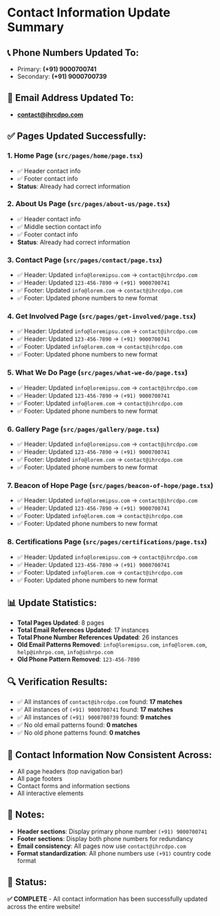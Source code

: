 # Contact Information Update Summary

## 📞 **Phone Numbers Updated To:**
- Primary: **(+91) 9000700741**
- Secondary: **(+91) 9000700739**

## 📧 **Email Address Updated To:**
- **contact@ihrcdpo.com**

## ✅ **Pages Updated Successfully:**

### 1. **Home Page** (`src/pages/home/page.tsx`)
- ✅ Header contact info
- ✅ Footer contact info
- **Status**: Already had correct information

### 2. **About Us Page** (`src/pages/about-us/page.tsx`)
- ✅ Header contact info
- ✅ Middle section contact info
- ✅ Footer contact info
- **Status**: Already had correct information

### 3. **Contact Page** (`src/pages/contact/page.tsx`)
- ✅ Header: Updated `info@loremipsu.com` → `contact@ihrcdpo.com`
- ✅ Header: Updated `123-456-7890` → `(+91) 9000700741`
- ✅ Footer: Updated `info@lorem.com` → `contact@ihrcdpo.com`
- ✅ Footer: Updated phone numbers to new format

### 4. **Get Involved Page** (`src/pages/get-involved/page.tsx`)
- ✅ Header: Updated `info@loremipsu.com` → `contact@ihrcdpo.com`
- ✅ Header: Updated `123-456-7890` → `(+91) 9000700741`
- ✅ Footer: Updated `info@lorem.com` → `contact@ihrcdpo.com`
- ✅ Footer: Updated phone numbers to new format

### 5. **What We Do Page** (`src/pages/what-we-do/page.tsx`)
- ✅ Header: Updated `info@loremipsu.com` → `contact@ihrcdpo.com`
- ✅ Header: Updated `123-456-7890` → `(+91) 9000700741`
- ✅ Footer: Updated `info@lorem.com` → `contact@ihrcdpo.com`
- ✅ Footer: Updated phone numbers to new format

### 6. **Gallery Page** (`src/pages/gallery/page.tsx`)
- ✅ Header: Updated `info@loremipsu.com` → `contact@ihrcdpo.com`
- ✅ Header: Updated `123-456-7890` → `(+91) 9000700741`
- ✅ Footer: Updated `info@lorem.com` → `contact@ihrcdpo.com`
- ✅ Footer: Updated phone numbers to new format

### 7. **Beacon of Hope Page** (`src/pages/beacon-of-hope/page.tsx`)
- ✅ Header: Updated `info@loremipsu.com` → `contact@ihrcdpo.com`
- ✅ Header: Updated `123-456-7890` → `(+91) 9000700741`
- ✅ Footer: Updated `info@lorem.com` → `contact@ihrcdpo.com`
- ✅ Footer: Updated phone numbers to new format

### 8. **Certifications Page** (`src/pages/certifications/page.tsx`)
- ✅ Header: Updated `info@loremipsu.com` → `contact@ihrcdpo.com`
- ✅ Header: Updated `123-456-7890` → `(+91) 9000700741`
- ✅ Footer: Updated `info@lorem.com` → `contact@ihrcdpo.com`
- ✅ Footer: Updated phone numbers to new format

## 📊 **Update Statistics:**
- **Total Pages Updated**: 8 pages
- **Total Email References Updated**: 17 instances
- **Total Phone Number References Updated**: 26 instances
- **Old Email Patterns Removed**: `info@loremipsu.com`, `info@lorem.com`, `help@inhrpo.com`, `info@inhrpo.com`
- **Old Phone Pattern Removed**: `123-456-7890`

## 🔍 **Verification Results:**
- ✅ All instances of `contact@ihrcdpo.com` found: **17 matches**
- ✅ All instances of `(+91) 9000700741` found: **17 matches**
- ✅ All instances of `(+91) 9000700739` found: **9 matches**
- ✅ No old email patterns found: **0 matches**
- ✅ No old phone patterns found: **0 matches**

## 🌟 **Contact Information Now Consistent Across:**
- All page headers (top navigation bar)
- All page footers
- Contact forms and information sections
- All interactive elements

## 📝 **Notes:**
- **Header sections**: Display primary phone number `(+91) 9000700741`
- **Footer sections**: Display both phone numbers for redundancy
- **Email consistency**: All pages now use `contact@ihrcdpo.com`
- **Format standardization**: All phone numbers use `(+91)` country code format

## 🚀 **Status**: 
**✅ COMPLETE** - All contact information has been successfully updated across the entire website!
